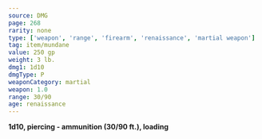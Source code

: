 ```yaml
---
source: DMG
page: 268
rarity: none
type: ['weapon', 'range', 'firearm', 'renaissance', 'martial weapon']
tag: item/mundane
value: 250 gp
weight: 3 lb.
dmg1: 1d10
dmgType: P
weaponCategory: martial
weapon: 1.0
range: 30/90
age: renaissance
---
```


**1d10, piercing - ammunition (30/90 ft.), loading**

